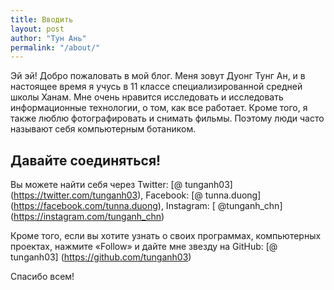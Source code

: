 ```yaml
---
title: Вводить
layout: post
author: "Тун Ань"
permalink: "/about/"
---
```


Эй эй! Добро пожаловать в мой блог. Меня зовут Дуонг Тунг Ан, и в настоящее время я учусь в 11 классе специализированной средней школы Ханам. Мне очень нравится исследовать и исследовать информационные технологии, о том, как все работает. Кроме того, я также люблю фотографировать и снимать фильмы. Поэтому люди часто называют себя компьютерным ботаником.




## Давайте соединяться!

Вы можете найти себя через Twitter: [@ tunganh03] (https://twitter.com/tunganh03), Facebook: [@ tunna.duong] (https://facebook.com/tunna.duong), Instagram: [ @tunganh_chn] (https://instagram.com/tunganh_chn)

Кроме того, если вы хотите узнать о своих программах, компьютерных проектах, нажмите «Follow» и дайте мне звезду на GitHub: [@ tunganh03] (https://github.com/tunganh03)

Спасибо всем!